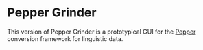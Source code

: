 # Pepper Grinder

This version of Pepper Grinder is a prototypical GUI for the [Pepper](https://github.com/korpling/pepper) conversion framework for linguistic data.